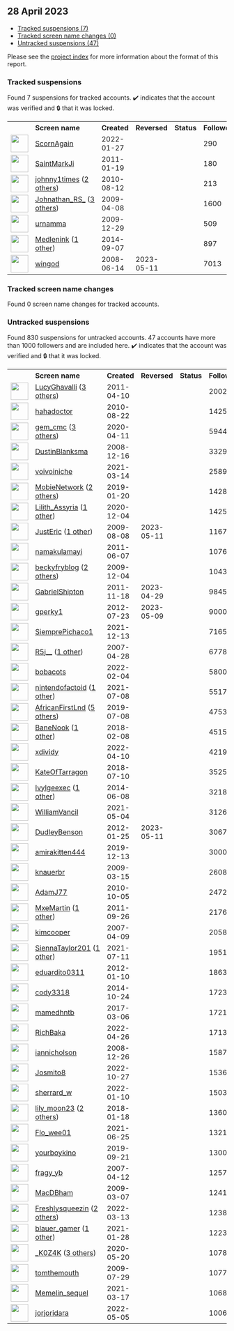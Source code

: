 ## 28 April 2023

* [Tracked suspensions (7)](#tracked-suspensions)
* [Tracked screen name changes (0)](#tracked-screen-name-changes)
* [Untracked suspensions (47)](#untracked-suspensions)

Please see the [project index](https://github.com/travisbrown/twitter-watch) for more information about the format of this report.

### Tracked suspensions

Found 7 suspensions for tracked accounts.
  ✔️ indicates that the account was verified and 🔒 that it was locked.

<table>
    <tr>
        <th></th>
        <th align="left">Screen name</th>
        <th align="left">Created</th>
        <th align="left">Reversed</th>
        <th align="left">Status</th>
        <th align="left">Followers</th>
        <th align="left">Ranking</th></tr>
    </tr>
        <tr>
            <td><a href="https://twitter.com/intent/user?user_id=1486520856893292547">
                <img src="https://pbs.twimg.com/profile_images/1487986947620425730/0olTaKyS_normal.jpg" width="40px" height="40px" align="center"/></a>
            </td>
            <td>
                <a href="https://twitter.com/ScornAgain">ScornAgain</a></td>
            <td>2022-01-27</td>
            <td></td>
            <td align="center"></td>
            <td>290</td>
            <td>8933</td>
        </tr>
        <tr>
            <td><a href="https://twitter.com/intent/user?user_id=240066108">
                <img src="https://pbs.twimg.com/profile_images/1398270059/Thing_normal.jpg" width="40px" height="40px" align="center"/></a>
            </td>
            <td>
                <a href="https://twitter.com/SaintMarkJi">SaintMarkJi</a></td>
            <td>2011-01-19</td>
            <td></td>
            <td align="center"></td>
            <td>180</td>
            <td>12979</td>
        </tr>
        <tr>
            <td><a href="https://twitter.com/intent/user?user_id=177613681">
                <img src="https://pbs.twimg.com/profile_images/1581826613750251525/O_TaHvBd_normal.jpg" width="40px" height="40px" align="center"/></a>
            </td>
            <td>
                <a href="https://twitter.com/johnny1times">johnny1times</a>&nbsp;(<a href="https://api.memory.lol/v1/tw/id/177613681">2 others</a>)&nbsp;</td>
            <td>2010-08-12</td>
            <td></td>
            <td align="center"></td>
            <td>213</td>
            <td>24174</td>
        </tr>
        <tr>
            <td><a href="https://twitter.com/intent/user?user_id=29807088">
                <img src="https://pbs.twimg.com/profile_images/1468970276134141959/_uwQsgFn_normal.jpg" width="40px" height="40px" align="center"/></a>
            </td>
            <td>
                <a href="https://twitter.com/Johnathan_RS_">Johnathan_RS_</a>&nbsp;(<a href="https://api.memory.lol/v1/tw/id/29807088">3 others</a>)&nbsp;</td>
            <td>2009-04-08</td>
            <td></td>
            <td align="center"></td>
            <td>1600</td>
            <td>32193</td>
        </tr>
        <tr>
            <td><a href="https://twitter.com/intent/user?user_id=100120912">
                <img src="https://pbs.twimg.com/profile_images/1586738852676395014/sfYJlaXv_normal.jpg" width="40px" height="40px" align="center"/></a>
            </td>
            <td>
                <a href="https://twitter.com/urnamma">urnamma</a></td>
            <td>2009-12-29</td>
            <td></td>
            <td align="center"></td>
            <td>509</td>
            <td>57968</td>
        </tr>
        <tr>
            <td><a href="https://twitter.com/intent/user?user_id=2795204430">
                <img src="https://pbs.twimg.com/profile_images/1591778689343176704/Kp0y1IMv_normal.jpg" width="40px" height="40px" align="center"/></a>
            </td>
            <td>
                <a href="https://twitter.com/Medlenink">Medlenink</a>&nbsp;(<a href="https://api.memory.lol/v1/tw/id/2795204430">1 other</a>)&nbsp;</td>
            <td>2014-09-07</td>
            <td></td>
            <td align="center"></td>
            <td>897</td>
            <td>71755</td>
        </tr>
        <tr>
            <td><a href="https://twitter.com/intent/user?user_id=15113324">
                <img src="https://pbs.twimg.com/profile_images/1563965424445755392/1-HcQ1ZU_normal.jpg" width="40px" height="40px" align="center"/></a>
            </td>
            <td>
                <a href="https://twitter.com/wingod">wingod</a></td>
            <td>2008-06-14</td>
            <td>2023-05-11</td>
            <td align="center"></td>
            <td>7013</td>
            <td>82661</td>
        </tr></table>

### Tracked screen name changes

Found 0 screen name changes for tracked accounts.

### Untracked suspensions

Found 830 suspensions for untracked accounts.
47 accounts have more than 1000 followers and are included here.
  ✔️ indicates that the account was verified and 🔒 that it was locked.

<table>
    <tr>
        <th></th>
        <th align="left">Screen name</th>
        <th align="left">Created</th>
        <th align="left">Reversed</th>
        <th align="left">Status</th>
        <th align="left">Followers</th>
    </tr>
        <tr>
            <td><a href="https://twitter.com/intent/user?user_id=279870172">
                <img src="https://pbs.twimg.com/profile_images/1583336595503169536/5Z6RUY0p_normal.jpg" width="40px" height="40px" align="center"/></a>
            </td>
            <td>
                <a href="https://twitter.com/LucyGhavalli">LucyGhavalli</a>&nbsp;(<a href="https://api.memory.lol/v1/tw/id/279870172">3 others</a>)&nbsp;</td>
            <td>2011-04-10</td>
            <td></td>
            <td align="center"></td>
            <td>200228</td>
        </tr>
        <tr>
            <td><a href="https://twitter.com/intent/user?user_id=181529455">
                <img src="https://pbs.twimg.com/profile_images/1688473575/_____normal.jpg" width="40px" height="40px" align="center"/></a>
            </td>
            <td>
                <a href="https://twitter.com/hahadoctor">hahadoctor</a></td>
            <td>2010-08-22</td>
            <td></td>
            <td align="center"></td>
            <td>142527</td>
        </tr>
        <tr>
            <td><a href="https://twitter.com/intent/user?user_id=1249021474498805760">
                <img src="https://pbs.twimg.com/profile_images/1464638063645179904/Pfg7T0HX_normal.jpg" width="40px" height="40px" align="center"/></a>
            </td>
            <td>
                <a href="https://twitter.com/gem_cmc">gem_cmc</a>&nbsp;(<a href="https://api.memory.lol/v1/tw/id/1249021474498805760">3 others</a>)&nbsp;</td>
            <td>2020-04-11</td>
            <td></td>
            <td align="center"></td>
            <td>59448</td>
        </tr>
        <tr>
            <td><a href="https://twitter.com/intent/user?user_id=18171832">
                <img src="https://pbs.twimg.com/profile_images/3164249360/e79730d52127910b8716cec677624bb9_normal.jpeg" width="40px" height="40px" align="center"/></a>
            </td>
            <td>
                <a href="https://twitter.com/DustinBlanksma">DustinBlanksma</a></td>
            <td>2008-12-16</td>
            <td></td>
            <td align="center"></td>
            <td>33290</td>
        </tr>
        <tr>
            <td><a href="https://twitter.com/intent/user?user_id=1370990009558261763">
                <img src="https://pbs.twimg.com/profile_images/1569042878504247296/FuV9BHYv_normal.jpg" width="40px" height="40px" align="center"/></a>
            </td>
            <td>
                <a href="https://twitter.com/voivoiniche">voivoiniche</a></td>
            <td>2021-03-14</td>
            <td></td>
            <td align="center"></td>
            <td>25897</td>
        </tr>
        <tr>
            <td><a href="https://twitter.com/intent/user?user_id=1086792101004697600">
                <img src="https://pbs.twimg.com/profile_images/1544521363129769985/8mgl5Z03_normal.jpg" width="40px" height="40px" align="center"/></a>
            </td>
            <td>
                <a href="https://twitter.com/MobieNetwork">MobieNetwork</a>&nbsp;(<a href="https://api.memory.lol/v1/tw/id/1086792101004697600">2 others</a>)&nbsp;</td>
            <td>2019-01-20</td>
            <td></td>
            <td align="center"></td>
            <td>14281</td>
        </tr>
        <tr>
            <td><a href="https://twitter.com/intent/user?user_id=1334827299020156928">
                <img src="https://pbs.twimg.com/profile_images/1563001646363312128/OZWOrvZE_normal.jpg" width="40px" height="40px" align="center"/></a>
            </td>
            <td>
                <a href="https://twitter.com/Lilith_Assyria">Lilith_Assyria</a>&nbsp;(<a href="https://api.memory.lol/v1/tw/id/1334827299020156928">1 other</a>)&nbsp;</td>
            <td>2020-12-04</td>
            <td></td>
            <td align="center"></td>
            <td>14254</td>
        </tr>
        <tr>
            <td><a href="https://twitter.com/intent/user?user_id=63910001">
                <img src="https://pbs.twimg.com/profile_images/1304969663407947776/noGDHk-s_normal.jpg" width="40px" height="40px" align="center"/></a>
            </td>
            <td>
                <a href="https://twitter.com/JustEric">JustEric</a>&nbsp;(<a href="https://api.memory.lol/v1/tw/id/63910001">1 other</a>)&nbsp;</td>
            <td>2009-08-08</td>
            <td>2023-05-11</td>
            <td align="center"></td>
            <td>11679</td>
        </tr>
        <tr>
            <td><a href="https://twitter.com/intent/user?user_id=312509310">
                <img src="https://pbs.twimg.com/profile_images/1447570177428762628/tRczjhQ2_normal.jpg" width="40px" height="40px" align="center"/></a>
            </td>
            <td>
                <a href="https://twitter.com/namakulamayi">namakulamayi</a></td>
            <td>2011-06-07</td>
            <td></td>
            <td align="center"></td>
            <td>10762</td>
        </tr>
        <tr>
            <td><a href="https://twitter.com/intent/user?user_id=94460509">
                <img src="https://pbs.twimg.com/profile_images/753412095199350784/BDiY7zBC_normal.jpg" width="40px" height="40px" align="center"/></a>
            </td>
            <td>
                <a href="https://twitter.com/beckyfryblog">beckyfryblog</a>&nbsp;(<a href="https://api.memory.lol/v1/tw/id/94460509">2 others</a>)&nbsp;</td>
            <td>2009-12-04</td>
            <td></td>
            <td align="center"></td>
            <td>10432</td>
        </tr>
        <tr>
            <td><a href="https://twitter.com/intent/user?user_id=415332828">
                <img src="https://pbs.twimg.com/profile_images/1376321657992716291/bE0ITJ89_normal.jpg" width="40px" height="40px" align="center"/></a>
            </td>
            <td>
                <a href="https://twitter.com/GabrielShipton">GabrielShipton</a></td>
            <td>2011-11-18</td>
            <td>2023-04-29</td>
            <td align="center"></td>
            <td>9845</td>
        </tr>
        <tr>
            <td><a href="https://twitter.com/intent/user?user_id=711507721">
                <img src="https://pbs.twimg.com/profile_images/378800000559879785/f4484198089024077799449e72d97a78_normal.jpeg" width="40px" height="40px" align="center"/></a>
            </td>
            <td>
                <a href="https://twitter.com/gperky1">gperky1</a></td>
            <td>2012-07-23</td>
            <td>2023-05-09</td>
            <td align="center"></td>
            <td>9000</td>
        </tr>
        <tr>
            <td><a href="https://twitter.com/intent/user?user_id=1470223379735142403">
                <img src="https://pbs.twimg.com/profile_images/1545004119685058561/yeYVF0tk_normal.jpg" width="40px" height="40px" align="center"/></a>
            </td>
            <td>
                <a href="https://twitter.com/SiemprePichaco1">SiemprePichaco1</a></td>
            <td>2021-12-13</td>
            <td></td>
            <td align="center"></td>
            <td>7165</td>
        </tr>
        <tr>
            <td><a href="https://twitter.com/intent/user?user_id=5585132">
                <img src="https://pbs.twimg.com/profile_images/1598756277269692434/qoQ3dJ1Z_normal.jpg" width="40px" height="40px" align="center"/></a>
            </td>
            <td>
                <a href="https://twitter.com/R5j__">R5j__</a>&nbsp;(<a href="https://api.memory.lol/v1/tw/id/5585132">1 other</a>)&nbsp;</td>
            <td>2007-04-28</td>
            <td></td>
            <td align="center"></td>
            <td>6778</td>
        </tr>
        <tr>
            <td><a href="https://twitter.com/intent/user?user_id=1489487580861431808">
                <img src="https://pbs.twimg.com/profile_images/1598399663761072128/mbGbhvTz_normal.jpg" width="40px" height="40px" align="center"/></a>
            </td>
            <td>
                <a href="https://twitter.com/bobacots">bobacots</a></td>
            <td>2022-02-04</td>
            <td></td>
            <td align="center"></td>
            <td>5800</td>
        </tr>
        <tr>
            <td><a href="https://twitter.com/intent/user?user_id=1412997211198263298">
                <img src="https://pbs.twimg.com/profile_images/1587785562450427906/KNLi2jNW_normal.jpg" width="40px" height="40px" align="center"/></a>
            </td>
            <td>
                <a href="https://twitter.com/nintendofactoid">nintendofactoid</a>&nbsp;(<a href="https://api.memory.lol/v1/tw/id/1412997211198263298">1 other</a>)&nbsp;</td>
            <td>2021-07-08</td>
            <td></td>
            <td align="center"></td>
            <td>5517</td>
        </tr>
        <tr>
            <td><a href="https://twitter.com/intent/user?user_id=1148135518217166848">
                <img src="https://pbs.twimg.com/profile_images/1419588196921446400/3-sPXG6s_normal.jpg" width="40px" height="40px" align="center"/></a>
            </td>
            <td>
                <a href="https://twitter.com/AfricanFirstLnd">AfricanFirstLnd</a>&nbsp;(<a href="https://api.memory.lol/v1/tw/id/1148135518217166848">5 others</a>)&nbsp;</td>
            <td>2019-07-08</td>
            <td></td>
            <td align="center"></td>
            <td>4753</td>
        </tr>
        <tr>
            <td><a href="https://twitter.com/intent/user?user_id=961641688828645376">
                <img src="https://pbs.twimg.com/profile_images/1468683472172728323/JDxUHBPa_normal.jpg" width="40px" height="40px" align="center"/></a>
            </td>
            <td>
                <a href="https://twitter.com/BaneNook">BaneNook</a>&nbsp;(<a href="https://api.memory.lol/v1/tw/id/961641688828645376">1 other</a>)&nbsp;</td>
            <td>2018-02-08</td>
            <td></td>
            <td align="center"></td>
            <td>4515</td>
        </tr>
        <tr>
            <td><a href="https://twitter.com/intent/user?user_id=1513285036224790528">
                <img src="https://pbs.twimg.com/profile_images/1587425865457090564/1rWCn9Vu_normal.jpg" width="40px" height="40px" align="center"/></a>
            </td>
            <td>
                <a href="https://twitter.com/xdividy">xdividy</a></td>
            <td>2022-04-10</td>
            <td></td>
            <td align="center"></td>
            <td>4219</td>
        </tr>
        <tr>
            <td><a href="https://twitter.com/intent/user?user_id=1016760070196121600">
                <img src="https://pbs.twimg.com/profile_images/1508898833580937229/oORB8bI2_normal.jpg" width="40px" height="40px" align="center"/></a>
            </td>
            <td>
                <a href="https://twitter.com/KateOfTarragon">KateOfTarragon</a></td>
            <td>2018-07-10</td>
            <td></td>
            <td align="center"></td>
            <td>3525</td>
        </tr>
        <tr>
            <td><a href="https://twitter.com/intent/user?user_id=2554522118">
                <img src="https://pbs.twimg.com/profile_images/1563667358459346946/QAW2BzGb_normal.jpg" width="40px" height="40px" align="center"/></a>
            </td>
            <td>
                <a href="https://twitter.com/Ivylgeexec">Ivylgeexec</a>&nbsp;(<a href="https://api.memory.lol/v1/tw/id/2554522118">1 other</a>)&nbsp;</td>
            <td>2014-06-08</td>
            <td></td>
            <td align="center"></td>
            <td>3218</td>
        </tr>
        <tr>
            <td><a href="https://twitter.com/intent/user?user_id=1389608481297256451">
                <img src="https://pbs.twimg.com/profile_images/1541248988325765121/lNdc_8od_normal.jpg" width="40px" height="40px" align="center"/></a>
            </td>
            <td>
                <a href="https://twitter.com/WilliamVancil">WilliamVancil</a></td>
            <td>2021-05-04</td>
            <td></td>
            <td align="center"></td>
            <td>3126</td>
        </tr>
        <tr>
            <td><a href="https://twitter.com/intent/user?user_id=474305949">
                <img src="https://pbs.twimg.com/profile_images/1579582595804766208/24OMp_Bq_normal.jpg" width="40px" height="40px" align="center"/></a>
            </td>
            <td>
                <a href="https://twitter.com/DudleyBenson">DudleyBenson</a></td>
            <td>2012-01-25</td>
            <td>2023-05-11</td>
            <td align="center"></td>
            <td>3067</td>
        </tr>
        <tr>
            <td><a href="https://twitter.com/intent/user?user_id=1205540952183627776">
                <img src="https://pbs.twimg.com/profile_images/1555982156714971136/CsOt7j1w_normal.jpg" width="40px" height="40px" align="center"/></a>
            </td>
            <td>
                <a href="https://twitter.com/amirakitten444">amirakitten444</a></td>
            <td>2019-12-13</td>
            <td></td>
            <td align="center"></td>
            <td>3000</td>
        </tr>
        <tr>
            <td><a href="https://twitter.com/intent/user?user_id=24536909">
                <img src="https://pbs.twimg.com/profile_images/1462876476785766406/23UXHIyE_normal.jpg" width="40px" height="40px" align="center"/></a>
            </td>
            <td>
                <a href="https://twitter.com/knauerbr">knauerbr</a></td>
            <td>2009-03-15</td>
            <td></td>
            <td align="center"></td>
            <td>2608</td>
        </tr>
        <tr>
            <td><a href="https://twitter.com/intent/user?user_id=198713118">
                <img src="https://pbs.twimg.com/profile_images/1587760566164402176/g5NH--j9_normal.jpg" width="40px" height="40px" align="center"/></a>
            </td>
            <td>
                <a href="https://twitter.com/AdamJ77">AdamJ77</a></td>
            <td>2010-10-05</td>
            <td></td>
            <td align="center"></td>
            <td>2472</td>
        </tr>
        <tr>
            <td><a href="https://twitter.com/intent/user?user_id=380545906">
                <img src="https://pbs.twimg.com/profile_images/598178653076377600/zebkMogQ_normal.jpg" width="40px" height="40px" align="center"/></a>
            </td>
            <td>
                <a href="https://twitter.com/MxeMartin">MxeMartin</a>&nbsp;(<a href="https://api.memory.lol/v1/tw/id/380545906">1 other</a>)&nbsp;</td>
            <td>2011-09-26</td>
            <td></td>
            <td align="center"></td>
            <td>2176</td>
        </tr>
        <tr>
            <td><a href="https://twitter.com/intent/user?user_id=3872841">
                <img src="https://pbs.twimg.com/profile_images/378800000729350297/d0cd634149243e6cdd0314a880313d08_normal.png" width="40px" height="40px" align="center"/></a>
            </td>
            <td>
                <a href="https://twitter.com/kimcooper">kimcooper</a></td>
            <td>2007-04-09</td>
            <td></td>
            <td align="center"></td>
            <td>2058</td>
        </tr>
        <tr>
            <td><a href="https://twitter.com/intent/user?user_id=1414279019038744587">
                <img src="https://pbs.twimg.com/profile_images/1578778488793956352/zI0tnfZF_normal.jpg" width="40px" height="40px" align="center"/></a>
            </td>
            <td>
                <a href="https://twitter.com/SiennaTaylor201">SiennaTaylor201</a>&nbsp;(<a href="https://api.memory.lol/v1/tw/id/1414279019038744587">1 other</a>)&nbsp;</td>
            <td>2021-07-11</td>
            <td></td>
            <td align="center"></td>
            <td>1951</td>
        </tr>
        <tr>
            <td><a href="https://twitter.com/intent/user?user_id=460373599">
                <img src="https://pbs.twimg.com/profile_images/1589294870174343170/YiCmJ2Dc_normal.jpg" width="40px" height="40px" align="center"/></a>
            </td>
            <td>
                <a href="https://twitter.com/eduardito0311">eduardito0311</a></td>
            <td>2012-01-10</td>
            <td></td>
            <td align="center"></td>
            <td>1863</td>
        </tr>
        <tr>
            <td><a href="https://twitter.com/intent/user?user_id=2875444272">
                <img src="https://pbs.twimg.com/profile_images/612985126939594752/jo529jvD_normal.jpg" width="40px" height="40px" align="center"/></a>
            </td>
            <td>
                <a href="https://twitter.com/cody3318">cody3318</a></td>
            <td>2014-10-24</td>
            <td></td>
            <td align="center"></td>
            <td>1723</td>
        </tr>
        <tr>
            <td><a href="https://twitter.com/intent/user?user_id=838858460208971776">
                <img src="https://pbs.twimg.com/profile_images/1597746095509196803/NJDyCtzj_normal.jpg" width="40px" height="40px" align="center"/></a>
            </td>
            <td>
                <a href="https://twitter.com/mamedhntb">mamedhntb</a></td>
            <td>2017-03-06</td>
            <td></td>
            <td align="center"></td>
            <td>1721</td>
        </tr>
        <tr>
            <td><a href="https://twitter.com/intent/user?user_id=1518772587467313158">
                <img src="https://pbs.twimg.com/profile_images/1594042832607748096/c3-KFtNI_normal.jpg" width="40px" height="40px" align="center"/></a>
            </td>
            <td>
                <a href="https://twitter.com/RichBaka">RichBaka</a></td>
            <td>2022-04-26</td>
            <td></td>
            <td align="center"></td>
            <td>1713</td>
        </tr>
        <tr>
            <td><a href="https://twitter.com/intent/user?user_id=18396557">
                <img src="https://pbs.twimg.com/profile_images/1249131506/73718_446783716750_656036750_5883530_2178878_n_normal.jpg" width="40px" height="40px" align="center"/></a>
            </td>
            <td>
                <a href="https://twitter.com/iannicholson">iannicholson</a></td>
            <td>2008-12-26</td>
            <td></td>
            <td align="center"></td>
            <td>1587</td>
        </tr>
        <tr>
            <td><a href="https://twitter.com/intent/user?user_id=1585441021231611907">
                <img src="https://pbs.twimg.com/profile_images/1591008502482452481/bYuhSHaU_normal.jpg" width="40px" height="40px" align="center"/></a>
            </td>
            <td>
                <a href="https://twitter.com/Josmito8">Josmito8</a></td>
            <td>2022-10-27</td>
            <td></td>
            <td align="center"></td>
            <td>1536</td>
        </tr>
        <tr>
            <td><a href="https://twitter.com/intent/user?user_id=1480605206022815747">
                <img src="https://pbs.twimg.com/profile_images/1485861273799893000/IRYg3JaX_normal.jpg" width="40px" height="40px" align="center"/></a>
            </td>
            <td>
                <a href="https://twitter.com/sherrard_w">sherrard_w</a></td>
            <td>2022-01-10</td>
            <td></td>
            <td align="center"></td>
            <td>1503</td>
        </tr>
        <tr>
            <td><a href="https://twitter.com/intent/user?user_id=953848492811628547">
                <img src="https://pbs.twimg.com/profile_images/1592098256967725056/IYyXVwib_normal.jpg" width="40px" height="40px" align="center"/></a>
            </td>
            <td>
                <a href="https://twitter.com/lily_moon23">lily_moon23</a>&nbsp;(<a href="https://api.memory.lol/v1/tw/id/953848492811628547">2 others</a>)&nbsp;</td>
            <td>2018-01-18</td>
            <td></td>
            <td align="center"></td>
            <td>1360</td>
        </tr>
        <tr>
            <td><a href="https://twitter.com/intent/user?user_id=1408514514744713217">
                <img src="https://pbs.twimg.com/profile_images/1563657743021604864/0bm7Ihqn_normal.jpg" width="40px" height="40px" align="center"/></a>
            </td>
            <td>
                <a href="https://twitter.com/Flo_wee01">Flo_wee01</a></td>
            <td>2021-06-25</td>
            <td></td>
            <td align="center"></td>
            <td>1321</td>
        </tr>
        <tr>
            <td><a href="https://twitter.com/intent/user?user_id=1175280223811751936">
                <img src="https://pbs.twimg.com/profile_images/1227874111218692096/hmMoeCS4_normal.jpg" width="40px" height="40px" align="center"/></a>
            </td>
            <td>
                <a href="https://twitter.com/yourboykino">yourboykino</a></td>
            <td>2019-09-21</td>
            <td></td>
            <td align="center"></td>
            <td>1300</td>
        </tr>
        <tr>
            <td><a href="https://twitter.com/intent/user?user_id=4373171">
                <img src="https://pbs.twimg.com/profile_images/1588182997408546817/9m6LyuqI_normal.jpg" width="40px" height="40px" align="center"/></a>
            </td>
            <td>
                <a href="https://twitter.com/fragy_yb">fragy_yb</a></td>
            <td>2007-04-12</td>
            <td></td>
            <td align="center"></td>
            <td>1257</td>
        </tr>
        <tr>
            <td><a href="https://twitter.com/intent/user?user_id=23202322">
                <img src="https://pbs.twimg.com/profile_images/1505893605885554699/mEUxGiSY_normal.jpg" width="40px" height="40px" align="center"/></a>
            </td>
            <td>
                <a href="https://twitter.com/MacDBham">MacDBham</a></td>
            <td>2009-03-07</td>
            <td></td>
            <td align="center"></td>
            <td>1241</td>
        </tr>
        <tr>
            <td><a href="https://twitter.com/intent/user?user_id=1502868240581771265">
                <img src="https://pbs.twimg.com/profile_images/1592785024025255936/wMpt_ZUa_normal.jpg" width="40px" height="40px" align="center"/></a>
            </td>
            <td>
                <a href="https://twitter.com/Freshlysqueezin">Freshlysqueezin</a>&nbsp;(<a href="https://api.memory.lol/v1/tw/id/1502868240581771265">2 others</a>)&nbsp;</td>
            <td>2022-03-13</td>
            <td></td>
            <td align="center"></td>
            <td>1238</td>
        </tr>
        <tr>
            <td><a href="https://twitter.com/intent/user?user_id=1354917998046416896">
                <img src="https://pbs.twimg.com/profile_images/1408440906697564166/d37E67Ul_normal.jpg" width="40px" height="40px" align="center"/></a>
            </td>
            <td>
                <a href="https://twitter.com/blauer_gamer">blauer_gamer</a>&nbsp;(<a href="https://api.memory.lol/v1/tw/id/1354917998046416896">1 other</a>)&nbsp;</td>
            <td>2021-01-28</td>
            <td></td>
            <td align="center"></td>
            <td>1223</td>
        </tr>
        <tr>
            <td><a href="https://twitter.com/intent/user?user_id=1263136819258052608">
                <img src="https://pbs.twimg.com/profile_images/1597893032501805056/L-XRil1a_normal.jpg" width="40px" height="40px" align="center"/></a>
            </td>
            <td>
                <a href="https://twitter.com/_K0Z4K">_K0Z4K</a>&nbsp;(<a href="https://api.memory.lol/v1/tw/id/1263136819258052608">3 others</a>)&nbsp;</td>
            <td>2020-05-20</td>
            <td></td>
            <td align="center"></td>
            <td>1078</td>
        </tr>
        <tr>
            <td><a href="https://twitter.com/intent/user?user_id=61314499">
                <img src="https://pbs.twimg.com/profile_images/1592311267687120905/yjpi7gWa_normal.jpg" width="40px" height="40px" align="center"/></a>
            </td>
            <td>
                <a href="https://twitter.com/tomthemouth">tomthemouth</a></td>
            <td>2009-07-29</td>
            <td></td>
            <td align="center"></td>
            <td>1077</td>
        </tr>
        <tr>
            <td><a href="https://twitter.com/intent/user?user_id=1372197714121883655">
                <img src="https://pbs.twimg.com/profile_images/1598575345845899266/sboWhrfn_normal.jpg" width="40px" height="40px" align="center"/></a>
            </td>
            <td>
                <a href="https://twitter.com/Memelin_sequel">Memelin_sequel</a></td>
            <td>2021-03-17</td>
            <td></td>
            <td align="center"></td>
            <td>1068</td>
        </tr>
        <tr>
            <td><a href="https://twitter.com/intent/user?user_id=1522243174122545152">
                <img src="https://pbs.twimg.com/profile_images/1571223167695298561/7n1GZqnw_normal.jpg" width="40px" height="40px" align="center"/></a>
            </td>
            <td>
                <a href="https://twitter.com/jorjoridara">jorjoridara</a></td>
            <td>2022-05-05</td>
            <td></td>
            <td align="center"></td>
            <td>1006</td>
        </tr></table>
